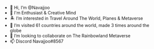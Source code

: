 - 👋 Hi, I’m @Navajjoo
- 👀 I'm Enthusiast & Creative Mind
- 🏝️ I’m interested in Travel Around The World, Planes & Metaverse
- 🌱 I’m visited 61 countries around the world, made 3 times around the globe
- 💞️ I’m looking to collaborate on The Rainbowland Metaverse
- 📫 Discord Navajjoo#8567

<!---
Cherokkee888/Cherokkee888 is a ✨ special ✨ repository because its `README.md` (this file) appears on your GitHub profile.
You can click the Preview link to take a look at your changes.
--->
